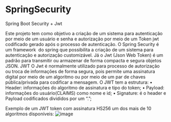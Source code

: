 # SpringSecurity

Spring Boot Security + Jwt

Este projeto tem como objetivo a criação de um sistema para autenticação por meio de um usuário e senha e autorização por meio de um Token jwt codificado gerado após o processo de autenticação. O Spring Security é um framework  do spring que possibilita a criação de um sistema para autenticação e autorização customizável. Já o Jwt (Json Web Token) é um padrão para transmitir ou armazenar de forma compacta e segura objetos JSON.
JWT
O Jwt é normalmente utilizado para processo de autorização ou troca de informações de forma segura, pois permite uma assinatura digital por meio de um algoritmo ou por meio de um par de chaves pública/privada para codificar a mensagem.
O JWT tem a estrutura:
    • Header: informações do algoritmo de assinatura e tipo do token;
    • Payload: informações do usuário(CLAIMS) como nome e id; 
    • Signature: é o header e Payload codificados divididos por um “.”;

Exemplo de um JWT token com assinatura HS256 um dos mais de 10 algoritmos disponíveis:
![image](https://github.com/And3rsoon/SpringSecurity/assets/114175542/601ef251-a497-4212-9158-beaa3d97d979)
